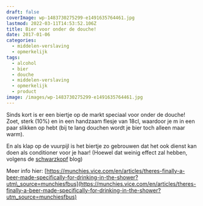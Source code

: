 ```yaml
---
draft: false
coverImage: wp-1483730275299-e1491635764461.jpg
lastmod: 2022-03-11T14:53:52.106Z
title: Bier voor onder de douche!
date: 2017-01-06
categories:
  - middelen-verslaving
  - opmerkelijk
tags:
  - alcohol
  - bier
  - douche
  - middelen-verslaving
  - opmerkelijk
  - product
image: /images/wp-1483730275299-e1491635764461.jpg
---
```


Sinds kort is er een biertje op de markt speciaal voor onder de douche! Zoet, sterk (10%) en in een handzaam flesje van 18cl, waardoor je m in een paar slikken op hebt (bij te lang douchen wordt je bier toch alleen maar warm).

En als klap op de vuurpijl is het biertje zo gebrouwen dat het ook dienst kan doen als conditioner voor je haar! (Hoewel dat weinig effect zal hebben, volgens de [schwarzkopf](http://m.schwarzkopf.nl/sknl/nl/home/trendy_looks/haarmode_trends/blog_trends/bier_is_goed_voor_je_haar.mobile.html) blog)

Meer info hier: [https://munchies.vice.com/en/articles/theres-finally-a-beer-made-specifically-for-drinking-in-the-shower?utm\_source=munchiesfbus](https://munchies.vice.com/en/articles/theres-finally-a-beer-made-specifically-for-drinking-in-the-shower?utm_source=munchiesfbus)

